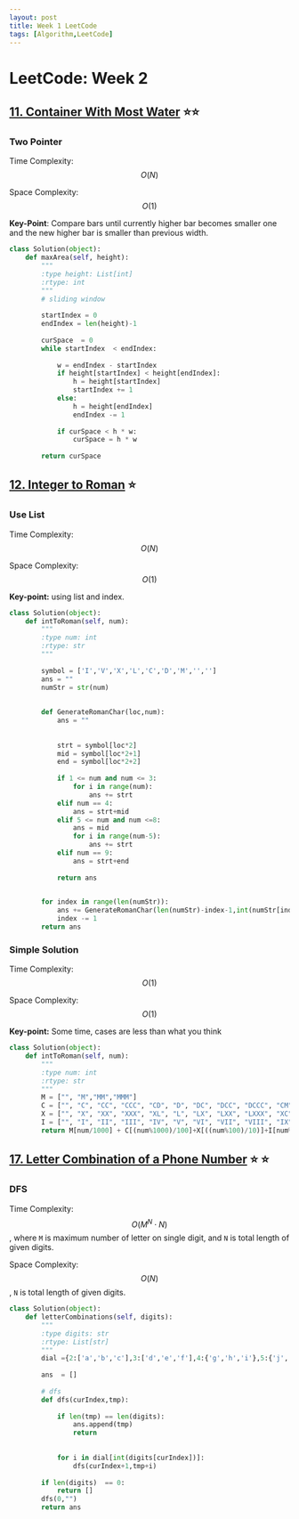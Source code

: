 ```yaml
---
layout: post
title: Week 1 LeetCode
tags: [Algorithm,LeetCode]
---
```

# LeetCode: Week 2

## [11. Container With Most Water](https://leetcode.com/problems/container-with-most-water/) :star::star:

### Two Pointer

Time Complexity: $$O(N)$$

Space Complexity: $$O(1)$$

**Key-Point**: Compare bars until currently higher bar becomes smaller one and the new higher bar is smaller than previous width.

```python
class Solution(object):
    def maxArea(self, height):
        """
        :type height: List[int]
        :rtype: int
        """
        # sliding window
        
        startIndex = 0
        endIndex = len(height)-1
        
        curSpace  = 0
        while startIndex  < endIndex:
               
            w = endIndex - startIndex
            if height[startIndex] < height[endIndex]:
                h = height[startIndex]
                startIndex += 1
            else:
                h = height[endIndex]
                endIndex -= 1
            
            if curSpace < h * w:
                curSpace = h * w
            
        return curSpace
```

## [12. Integer to Roman](https://leetcode.com/problems/integer-to-roman/solution/) :star:

### Use List

Time Complexity: $$O(N)$$

Space Complexity: $$O(1)$$

**Key-point:** using list and index.

```python
class Solution(object):
    def intToRoman(self, num):
        """
        :type num: int
        :rtype: str
        """
        
        symbol = ['I','V','X','L','C','D','M','','']
        ans = ""
        numStr = str(num)
        
        
        def GenerateRomanChar(loc,num):
            ans = ""
            
            
            strt = symbol[loc*2]
            mid = symbol[loc*2+1]
            end = symbol[loc*2+2]
            
            if 1 <= num and num <= 3:
                for i in range(num):
                    ans += strt
            elif num == 4:
                ans = strt+mid 
            elif 5 <= num and num <=8:
                ans = mid
                for i in range(num-5):
                    ans += strt
            elif num == 9:
                ans = strt+end
            
            return ans

        
        for index in range(len(numStr)):
            ans += GenerateRomanChar(len(numStr)-index-1,int(numStr[index]))
            index -= 1
        return ans
```

### Simple Solution

Time Complexity: $$O(1)$$

Space Complexity: $$O(1)$$

**Key-point:** Some time, cases are less than what you think

```python
class Solution(object):
    def intToRoman(self, num):
        """
        :type num: int
        :rtype: str
        """
        M = ["", "M","MM","MMM"]
        C = ["", "C", "CC", "CCC", "CD", "D", "DC", "DCC", "DCCC", "CM"]
        X = ["", "X", "XX", "XXX", "XL", "L", "LX", "LXX", "LXXX", "XC"]
        I = ["", "I", "II", "III", "IV", "V", "VI", "VII", "VIII", "IX"]
        return M[num/1000] + C[(num%1000)/100]+X[((num%100)/10)]+I[num%10
```

## [17. Letter Combination of a Phone Number](https://leetcode.com/problems/letter-combinations-of-a-phone-number/) :star: :star:

### DFS

Time Complexity: $$O(M^N\cdot N)$$, where ``M`` is maximum number of letter on single digit, and ``N`` is total length of given digits.

Space Complexity: $$O(N)$$, ``N`` is total length of given digits.

```python
class Solution(object):
    def letterCombinations(self, digits):
        """
        :type digits: str
        :rtype: List[str]
        """
        dial ={2:['a','b','c'],3:['d','e','f'],4:{'g','h','i'},5:{'j','k','l'},6:{'m','n','o'},7:{'p','q','r','s'},8:{'t','u','v'},9:{'w','x','y','z'}}
        
        ans  = []
        
        # dfs
        def dfs(curIndex,tmp):
            
            if len(tmp) == len(digits):
                ans.append(tmp)
                return
            
            
            for i in dial[int(digits[curIndex])]:
                dfs(curIndex+1,tmp+i)
            
        if len(digits)  == 0:
            return []
        dfs(0,"")
        return ans
```

